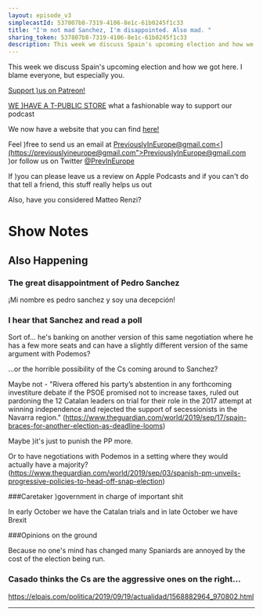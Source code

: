 ```yaml
---
layout: episode_v3
simplecastId: 537807b8-7319-4106-8e1c-61b0245f1c33
title: "I'm not mad Sanchez, I'm disappointed. Also mad. "
sharing_token: 537807b8-7319-4106-8e1c-61b0245f1c33
description: This week we discuss Spain's upcoming election and how we got here. I blame everyone, but especially you.
---
```


<p>This week we discuss Spain's upcoming election and how we got here. I blame everyone, but especially you.</p><p><a href="[www.patreon.com](https://www.patreon.com/previouslyineurope">Support )us on Patreon!</a></p><p><a href="[www.teepublic.com](https://www.teepublic.com/user/previneurope">WE )HAVE A T-PUBLIC STORE</a> what a fashionable way to support our podcast</p><p>We now have a website that you can find <a href="[previouslyineurope.eu](http://previouslyineurope.eu/">here!</a></p><p>Feel )free to send us an email at <a href="[previouslyineurope@gmail.com">PreviouslyInEurope@gmail.com<](https://previouslyineurope@gmail.com">PreviouslyInEurope@gmail.com</a> )or follow us on Twitter <a href="[twitter.com](https://twitter.com/PrevInEurope">@PrevInEurope</a></p><p>If )you can please leave us a review on Apple Podcasts and if you can't do that tell a friend, this stuff really helps us out</p><p>Also, have you considered Matteo Renzi?</p><h1>Show Notes</h1><h2>Also Happening</h2><h3>The great disappointment of Pedro Sanchez</h3><p>¡Mi nombre es pedro sanchez y soy una decepción!</p><h3>I hear that Sanchez and read a poll</h3><p>Sort of... he's banking on another version of this same negotiation where he has a few more seats and can have a slightly different version of the same argument with Podemos?</p><p>...or the horrible possibility of the Cs coming around to Sanchez?</p><p>Maybe not - "Rivera offered his party’s abstention in any forthcoming investiture debate if the PSOE promised not to increase taxes, ruled out pardoning the 12 Catalan leaders on trial for their role in the 2017 attempt at winning independence and rejected the support of secessionists in the Navarra region." (<a href="[www.theguardian.com](https://www.theguardian.com/world/2019/sep/17/spain-braces-for-another-election-as-deadline-looms">https://www.theguardian.com/world/2019/sep/17/spain-braces-for-another-election-as-deadline-looms</a>)</p><p>Maybe )it's just to punish the PP more.</p><p>Or to have negotiations with Podemos in a setting where they would actually have a majority? (<a href="[www.theguardian.com](https://www.theguardian.com/world/2019/sep/03/spanish-pm-unveils-progressive-policies-to-head-off-snap-election">https://www.theguardian.com/world/2019/sep/03/spanish-pm-unveils-progressive-policies-to-head-off-snap-election</a>)</p><p>###Caretaker )government in charge of important shit</p><p>In early October we have the Catalan trials and in late October we have Brexit</p><p>###Opinions on the ground</p><p>Because no one's mind has changed many Spaniards are annoyed by the cost of the election being run.</p><h3>Casado thinks the Cs are the aggressive ones on the right...</h3><p><a href="[elpais.com](https://elpais.com/politica/2019/09/19/actualidad/1568882964_970802.html">https://elpais.com/politica/2019/09/19/actualidad/1568882964_970802.html</a></p><hr )/>
